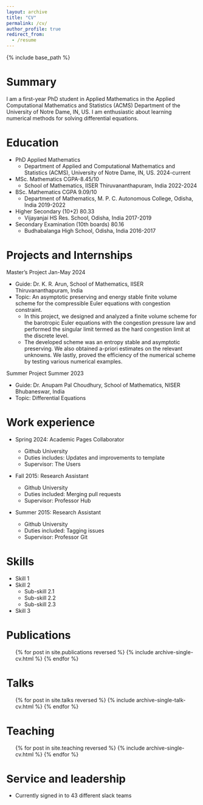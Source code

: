 ```yaml
---
layout: archive
title: "CV"
permalink: /cv/
author_profile: true
redirect_from:
  - /resume
---
```


{% include base_path %}

Summary
======
I am a first-year PhD student in Applied Mathematics in the Applied Computational Mathematics and Statistics (ACMS) Department of the University of Notre Dame, IN, US. I am enthusiastic about learning numerical methods for solving differential equations.

Education
======
* PhD Applied Mathematics
  * Department of Applied and Computational Mathematics and Statistics (ACMS), University of Notre Dame, IN, US. 2024-current
* MSc. Mathematics CGPA-8.45/10
  * School of Mathematics, IISER Thiruvananthapuram, India 2022-2024
* BSc. Mathematics CGPA 9.09/10
  * Department of Mathematics, M. P. C. Autonomous College, Odisha, India 2019-2022
* Higher Secondary (10+2) 80.33
  * Vijayanjai HS Res. School, Odisha, India 2017-2019
* Secondary Examination (10th boards) 80.16
  * Budhabalanga High School, Odisha, India 2016-2017

Projects and Internships
======
Master’s Project Jan-May 2024
* Guide: Dr. K. R. Arun, School of Mathematics, IISER Thiruvananthapuram, India
* Topic: An asymptotic preserving and energy stable finite volume scheme for the compressible Euler equations with congestion constraint.
  * In this project, we designed and analyzed a finite volume scheme for the barotropic Euler equations with the congestion pressure law and performed the singular limit termed as the hard congestion limit at the discrete level.
  * The developed scheme was an entropy stable and asymptotic preserving. We also obtained a-priori estimates on the relevant unknowns. We lastly, proved the efficiency of the numerical scheme by testing various numerical examples.

Summer Project Summer 2023
* Guide: Dr. Anupam Pal Choudhury, School of Mathematics, NISER Bhubaneswar, India
* Topic: Differential Equations

Work experience
======
* Spring 2024: Academic Pages Collaborator
  * Github University
  * Duties includes: Updates and improvements to template
  * Supervisor: The Users

* Fall 2015: Research Assistant
  * Github University
  * Duties included: Merging pull requests
  * Supervisor: Professor Hub

* Summer 2015: Research Assistant
  * Github University
  * Duties included: Tagging issues
  * Supervisor: Professor Git
  
Skills
======
* Skill 1
* Skill 2
  * Sub-skill 2.1
  * Sub-skill 2.2
  * Sub-skill 2.3
* Skill 3

Publications
======
  <ul>{% for post in site.publications reversed %}
    {% include archive-single-cv.html %}
  {% endfor %}</ul>
  
Talks
======
  <ul>{% for post in site.talks reversed %}
    {% include archive-single-talk-cv.html  %}
  {% endfor %}</ul>
  
Teaching
======
  <ul>{% for post in site.teaching reversed %}
    {% include archive-single-cv.html %}
  {% endfor %}</ul>
  
Service and leadership
======
* Currently signed in to 43 different slack teams
